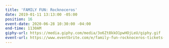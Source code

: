 ```yaml
---
title: 'FAMILY FUN: Rocknoceros'
date: 2019-01-11 13:13:00 -05:00
position: 16
event-date: 2020-06-28 10:30:00 -04:00
end-time: 1130AM
giphy-url: https://media.giphy.com/media/3o6Zt8kkO1pwHOjLeU/giphy.gif
event-url: https://www.eventbrite.com/e/family-fun-rocknoceros-tickets-92596084381
---
```


